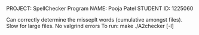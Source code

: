 PROJECT: SpellChecker Program
NAME: Pooja Patel
STUDENT ID: 1225060


Can correctly determine the misseplt words (cumulative amongst files).
Slow for large files.
No valgrind errors
To run:
make
./A2checker [-l]
